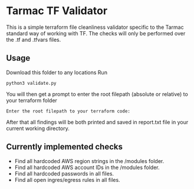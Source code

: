 # Tarmac TF Validator
This is a simple terraform file cleanliness validator specific to the Tarmac standard way of working with TF.
The checks will only be performed over the .tf and .tfvars files.

## Usage
Download this folder to any locations
Run
```
python3 validate.py
```
You will then get a prompt to enter the root filepath (absolute or relative) to your terraform folder
```
Enter the root filepath to your terraform code:
```
After that all findings will be both printed and saved in report.txt file in your current working directory.

## Currently implemented checks
* Find all hardcoded AWS region strings in the /modules folder.
* Find all hardcoded AWS account IDs in the /modules folder.
* Find all hardcoded passwords in all files.
* Find all open ingres/egress rules in all files.